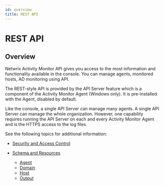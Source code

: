 ```yaml
---
id: overview
title: REST API
---
```


# REST API

## Overview

Netwrix Activity Monitor API gives you access to the most information and functionality available in the console. You can manage agents, monitored hosts, AD monitoring using API.

The REST-style API is provided by the API Server feature which is a component of the Activity Monitor Agent (Windows only). It is pre-installed with the Agent, disabled by default.

Like the console, a single API Server can manage many agents. A single API Server can manage the whole organization.
However, one capability requires running the API Server on each and every Activity Monitor Agent and is the HTTPS access to the log files.

See the following topics for additional information:

- [Security and Access Control](Security.md "Security and Access Control")
- [Schema and Resources](Resources.md "Schema and Resources")

  - [Agent](Agent.md "Agent")
  - [Domain](Domain.md "Domain")
  - [Host](Host.md "Host")
  - [Output](Output.md "Output")